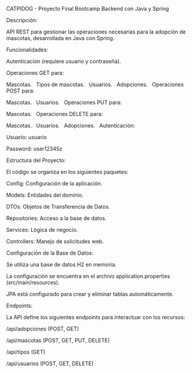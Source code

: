 CATPIDOG - Proyecto Final Bootcamp Backend con Java y Spring

Descripción:

API REST para gestionar las operaciones necesarias para la adopción de mascotas, desarrollada en Java con Spring.    

Funcionalidades:

Autenticación (requiere usuario y contraseña).    

Operaciones GET para:

Mascotas.    
Tipos de mascotas.    
Usuarios.    
Adopciones.    
Operaciones POST para:

Mascotas.    
Usuarios.    
Operaciones PUT para:

Mascotas.    
Operaciones DELETE para:

Mascotas.    
Usuarios.    
Adopciones.    
Autenticación:

Usuario: usuario

Password: user12345z    

Estructura del Proyecto:

El código se organiza en los siguientes paquetes:

Config: Configuración de la aplicación.    

Models: Entidades del dominio.    

DTOs: Objetos de Transferencia de Datos.    

Repositories: Acceso a la base de datos.    

Services: Lógica de negocio.    

Controllers: Manejo de solicitudes web.    

Configuración de la Base de Datos:

Se utiliza una base de datos H2 en memoria.    

La configuración se encuentra en el archivo application.properties (src/main/resources).    

JPA está configurado para crear y eliminar tablas automáticamente.    

Endpoints:

La API define los siguientes endpoints para interactuar con los recursos:

/api/adopciones (POST, GET)    

/api/mascotas (POST, GET, PUT, DELETE)    

/api/tipos (GET)    

/api/usuarios (POST, GET, DELETE)    

